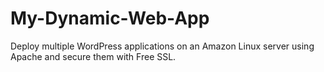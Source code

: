 # My-Dynamic-Web-App
Deploy multiple WordPress applications on an Amazon Linux server using Apache and secure them with Free SSL.
